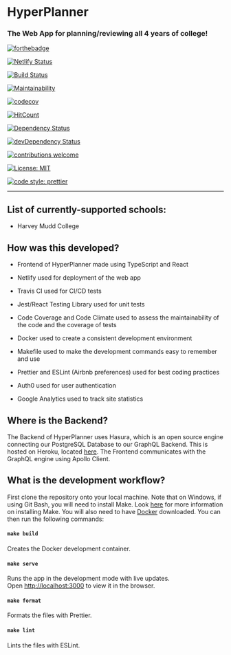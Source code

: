 # HyperPlanner

### The Web App for planning/reviewing all 4 years of college!

[![forthebadge](https://forthebadge.com/images/badges/built-with-grammas-recipe.svg)](https://forthebadge.com)

[![Netlify Status](https://api.netlify.com/api/v1/badges/c938739e-15ab-4c97-9e21-217e6acdbe13/deploy-status)](https://app.netlify.com/sites/hyperplanner/deploys)

[![Build Status](https://travis-ci.com/JeremyTsaii/hyperplanner.svg?branch=master)](https://travis-ci.com/JeremyTsaii/hyperplanner)

[![Maintainability](https://api.codeclimate.com/v1/badges/80bb8a05abd8bfa7b70b/maintainability)](https://codeclimate.com/github/JeremyTsaii/hyperplanner/maintainability)

[![codecov](https://codecov.io/gh/JeremyTsaii/hyperplanner/branch/master/graph/badge.svg)](https://codecov.io/gh/JeremyTsaii/hyperplanner)

[![HitCount](http://hits.dwyl.com/JeremyTsaii/hyperplanner.svg)](http://hits.dwyl.com/JeremyTsaii/hyperplanner)

[![Dependency Status](https://david-dm.org/JeremyTsaii/hyperplanner.svg)](https://david-dm.org/JeremyTsaii/hyperplanner)

[![devDependency Status](https://david-dm.org/JeremyTsaii/hyperplanner/dev-status.svg)](https://david-dm.org/JeremyTsaii/hyperplanner#info=devDependencies)

[![contributions welcome](https://img.shields.io/badge/contributions-welcome-brightgreen.svg?style=flat)](https://github.com/dwyl/esta/issues)

[![License: MIT](https://img.shields.io/badge/License-MIT-yellow.svg)](https://opensource.org/licenses/MIT)

[![code style: prettier](https://img.shields.io/badge/code_style-prettier-ff69b4.svg?style=flat-square)](https://github.com/prettier/prettier)

***

## List of currently-supported schools:
- Harvey Mudd College

## How was this developed?

- Frontend of HyperPlanner made using TypeScript and React

- Netlify used for deployment of the web app

- Travis CI used for CI/CD tests

- Jest/React Testing Library used for unit tests

- Code Coverage and Code Climate used to assess the maintainability of the code and the coverage of tests

- Docker used to create a consistent development environment

- Makefile used to make the development commands easy to remember and use

- Prettier and ESLint (Airbnb preferences) used for best coding practices

- Auth0 used for user authentication

- Google Analytics used to track site statistics

## Where is the Backend?

The Backend of HyperPlanner uses Hasura, which is an open source engine connecting our PostgreSQL Database to our GraphQL Backend. This is hosted on Heroku, located [here](https://hyperplanner.herokuapp.com/console). The Frontend communicates with the GraphQL engine using Apollo Client.

## What is the development workflow?

First clone the repository onto your local machine. Note that on Windows, if using Git Bash, you will need to install Make. Look [here](https://gist.github.com/evanwill/0207876c3243bbb6863e65ec5dc3f058) for more information on installing Make. You will also need to have [Docker](https://www.docker.com/products/docker-desktop) downloaded.
You can then run the following commands:

#### `make build`

Creates the Docker development container.<br />

#### `make serve`

Runs the app in the development mode with live updates.<br />
Open [http://localhost:3000](http://localhost:3000) to view it in the browser.

#### `make format`

Formats the files with Prettier.<br />

#### `make lint`

Lints the files with ESLint.<br />





